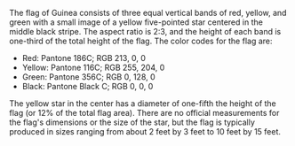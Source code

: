 The flag of Guinea consists of three equal vertical bands of red, yellow, and green with a small image of a yellow five-pointed star centered in the middle black stripe. The aspect ratio is 2:3, and the height of each band is one-third of the total height of the flag. The color codes for the flag are:

- Red: Pantone 186C; RGB 213, 0, 0
- Yellow: Pantone 116C; RGB 255, 204, 0
- Green: Pantone 356C; RGB 0, 128, 0
- Black: Pantone Black C; RGB 0, 0, 0

The yellow star in the center has a diameter of one-fifth the height of the flag (or 12% of the total flag area). There are no official measurements for the flag's dimensions or the size of the star, but the flag is typically produced in sizes ranging from about 2 feet by 3 feet to 10 feet by 15 feet.
